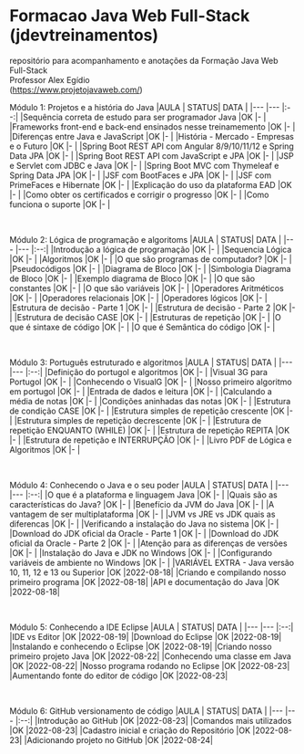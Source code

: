 # Formacao Java Web Full-Stack (jdevtreinamentos)

repositório para acompanhamento e anotações da Formação Java Web Full-Stack
<br>
Professor Alex Egídio
<br>
(https://www.projetojavaweb.com/)


Módulo 1: Projetos e a história do Java
|AULA                                                                   | STATUS| DATA  |
|---                                                                    |---    |:--:|
|Sequência correta de estudo para ser programador Java 					|OK     |-      |
|Frameworks front-end e back-end ensinados nesse treinamemento 			|OK     |-      |
|Diferenças entre Java e JavaScript 									|OK     |-      |
|História - Mercado - Empresas e o Futuro 								|OK     |-      |
|Spring Boot REST API com Angular 8/9/10/11/12 e Spring Data JPA 		|OK     |-      |
|Spring Boot REST API com JavaScript e JPA 								|OK     |-      |
|JSP e Servlet com JDBC e Java 											|OK     |-      |
|Spring Boot MVC com Thymeleaf e Spring Data JPA 						|OK     |-      |
|JSF com BootFaces e JPA 												|OK     |-      |
|JSF com PrimeFaces e Hibernate 										|OK     |-      |
|Explicação do uso da plataforma EAD 									|OK     |-      |
|Como obter os certificados e corrigir o progresso 						|OK     |-      |
|Como funciona o suporte 												|OK     |-      |


<br>


Módulo 2: Lógica de programação e algoritoms
|AULA                                                                   | STATUS| DATA  |
|---                                                                    |---    |:--:|
|Introdução a lógica de programação										|OK     |-      |
|Sequencia Lógica														|OK     |-      |
|Algoritmos																|OK     |-      |
|O que são programas de computador?										|OK     |-      |
|Pseudocódigos															|OK     |-      |
|Diagrama de Bloco														|OK     |-      |
|Simbologia Diagrama de Bloco											|OK     |-      |
|Exemplo diagrama de Bloco												|OK     |-      |
|O que são constantes													|OK     |-      |
|O que são variáveis													|OK     |-      |
|Operadores Aritméticos													|OK     |-      |
|Operadores relacionais													|OK     |-      |
|Operadores lógicos														|OK     |-      |
|Estrutura de decisão - Parte 1 										|OK     |-      |
|Estrutura de decisão - Parte 2 										|OK     |-      |
|Estrutura de decisão CASE												|OK     |-      |
|Estruturas de repetição												|OK     |-      |
|O que é sintaxe de código 												|OK     |-      |
|O que é Semântica do código 											|OK     |-      |


<br>


Módulo 3: Português estruturado e algoritmos
|AULA                                                                   | STATUS| DATA  |
|---                                                                    |---    |:--:|
|Definição do portugol e algoritmos										|OK     |-      |
|Visual 3G para Portugol												|OK     |-      |
|Conhecendo o VisualG													|OK     |-      |
|Nosso primeiro algoritmo em portugol									|OK     |-      |
|Entrada de dados e leitura												|OK     |-      |
|Calculando a média de notas 											|OK     |-      |
|Condições aninhadas das notas 											|OK     |-      |
|Estrutura de condição CASE												|OK     |-      |
|Estrutura simples de repetição crescente								|OK     |-      |
|Estrutura simples de repetição decrescente								|OK     |-      |
|Estrutura de repetição ENQUANTO (WHILE)								|OK     |-      |
|Estrutura de repetição REPITA											|OK     |-      |
|Estrutura de repetição e INTERRUPÇÃO									|OK     |-      |
|Livro PDF de Lógica e Algoritmos										|OK     |-      |


<br>


Módulo 4: Conhecendo o Java e o seu poder
|AULA                                                                   | STATUS| DATA  |
|---                                                                    |---    |:--:|
|O que é a plataforma e linguagem Java 									|OK     |-      |
|Quais são as características do Java? 									|OK     |-      |
|Benefício da JVM do Java 												|OK     |-      |
|A vantagem de ser multiplataforma										|OK     |-      |
|JVM vs JRE vs JDK quais as diferencas									|OK     |-      |
|Verificando a instalação do Java no sistema							|OK     |-      |
|Download do JDK oficial da Oracle - Parte 1 							|OK     |-      |
|Download do JDK oficial da Oracle - Parte 2 							|OK     |-      |
|Atenção para as diferenças de versões									|OK     |-      |
|Instalação do Java e JDK no Windows 									|OK     |-      |
|Configurando variáveis de ambiente no Windows							|OK     |-      |
|VARIÁVEL EXTRA - Java versão 10, 11, 12 e 13 ou Superior				|OK     |2022-08-18|
|Criando e compilando nosso primeiro programa 							|OK     |2022-08-18|
|API e documentação do Java 											|OK     |2022-08-18|


<br>


Módulo 5: Conhecendo a IDE Eclipse
|AULA                                                                   | STATUS| DATA  |
|---                                                                    |---    |:--:|
|IDE vs Editor															|OK     |2022-08-19|
|Download do Eclipse													|OK     |2022-08-19|
|Instalando e conhecendo o Eclipse										|OK     |2022-08-19|
|Criando nosso primeiro projeto Java 									|OK     |2022-08-22|
|Conhecendo uma classe em Java 											|OK     |2022-08-22|
|Nosso programa rodando no Eclipse										|OK     |2022-08-23|
|Aumentando fonte do editor de código 									|OK     |2022-08-23|


<br>


Módulo 6: GitHub versionamento de código
|AULA                                                                   | STATUS| DATA  |
|---                                                                    |---    |:--:|
|Introdução ao GitHub													|OK     |2022-08-23|
|Comandos mais utilizados												|OK     |2022-08-23|
|Cadastro inicial e criação do Repositório								|OK     |2022-08-23|
|Adicionando projeto no GitHub											|OK     |2022-08-24|




<br>